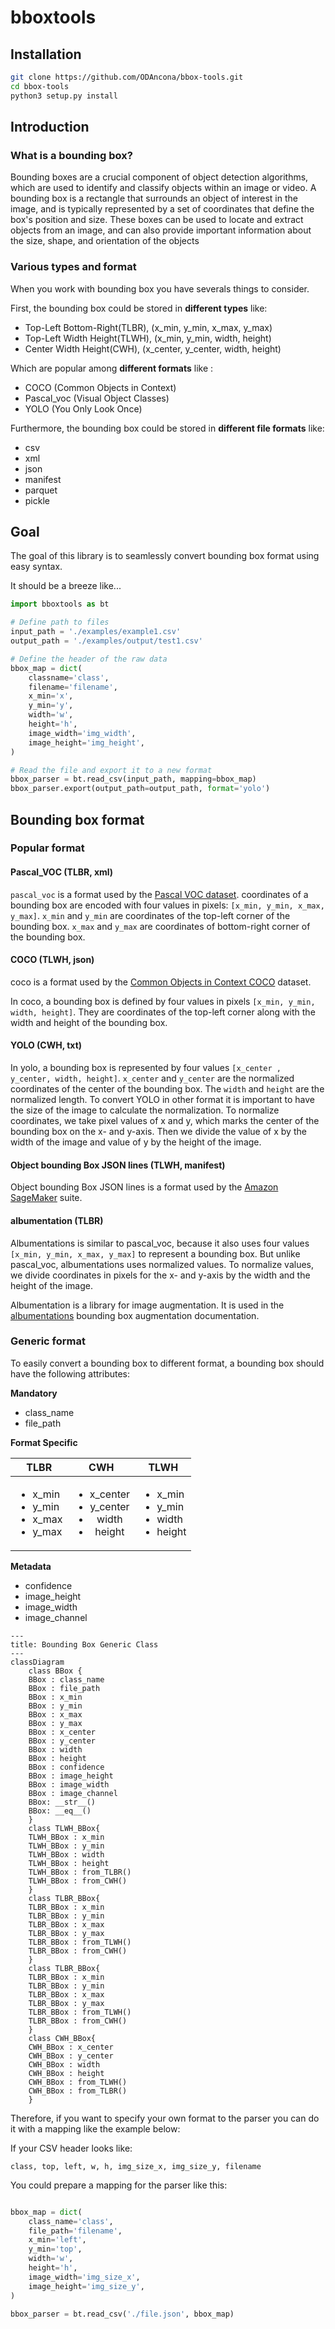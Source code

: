 # bboxtools

## Installation

```bash
git clone https://github.com/ODAncona/bbox-tools.git
cd bbox-tools
python3 setup.py install
```

## Introduction

### What is a bounding box?

Bounding boxes are a crucial component of object detection algorithms, which are used to identify and classify objects within an image or video. A bounding box is a rectangle that surrounds an object of interest in the image, and is typically represented by a set of coordinates that define the box's position and size. These boxes can be used to locate and extract objects from an image, and can also provide important information about the size, shape, and orientation of the objects

### Various types and format

When you work with bounding box you have severals things to consider.

First, the bounding box could be stored in **different types** like:

- Top-Left Bottom-Right(TLBR), (x_min, y_min, x_max, y_max)
- Top-Left Width Height(TLWH), (x_min, y_min, width, height)
- Center Width Height(CWH), (x_center, y_center, width, height)

Which are popular among **different formats** like :

- COCO (Common Objects in Context)
- Pascal_voc (Visual Object Classes)
- YOLO (You Only Look Once)

Furthermore, the bounding box could be stored in **different file formats** like:

- csv
- xml
- json
- manifest
- parquet
- pickle

## Goal

The goal of this library is to seamlessly convert bounding box format using easy syntax.

It should be a breeze like...

```python
import bboxtools as bt

# Define path to files
input_path = './examples/example1.csv'
output_path = './examples/output/test1.csv'

# Define the header of the raw data
bbox_map = dict(
    classname='class',
    filename='filename',
    x_min='x',
    y_min='y',
    width='w',
    height='h',
    image_width='img_width',
    image_height='img_height',
)

# Read the file and export it to a new format
bbox_parser = bt.read_csv(input_path, mapping=bbox_map)
bbox_parser.export(output_path=output_path, format='yolo')
```

## Bounding box format

### Popular format

#### Pascal_VOC (TLBR, xml)

`pascal_voc` is a format used by the [Pascal VOC dataset](http://host.robots.ox.ac.uk/pascal/VOC/). coordinates of a bounding box are encoded with four values in pixels: `[x_min, y_min, x_max, y_max]`. `x_min` and `y_min` are coordinates of the top-left corner of the bounding box. `x_max` and `y_max` are coordinates of bottom-right corner of the bounding box.

#### COCO (TLWH, json)

coco is a format used by the [Common Objects in Context COCO](http://cocodataset.org/) dataset.

In coco, a bounding box is defined by four values in pixels `[x_min, y_min, width, height]`. They are coordinates of the top-left corner along with the width and height of the bounding box.

#### YOLO (CWH, txt)

In yolo, a bounding box is represented by four values `[x_center , y_center, width, height]`. `x_center` and `y_center` are the normalized coordinates of the center of the bounding box. The `width` and `height` are the normalized length. To convert YOLO in other format it is important to have the size of the image to calculate the normalization.
To normalize coordinates, we take pixel values of x and y, which marks the center of the bounding box on the x- and y-axis. Then we divide the value of x by the width of the image and value of y by the height of the image.

#### Object bounding Box JSON lines (TLWH, manifest)

Object bounding Box JSON lines is a format used by the [Amazon SageMaker](https://docs.aws.amazon.com/sagemaker/latest/dg/sms-data.html) suite.

#### albumentation (TLBR)

Albumentations is similar to pascal_voc, because it also uses four values `[x_min, y_min, x_max, y_max]` to represent a bounding box. But unlike pascal_voc, albumentations uses normalized values. To normalize values, we divide coordinates in pixels for the x- and y-axis by the width and the height of the image.

Albumentation is a library for image augmentation. It is used in the [albumentations](https://albumentations.ai/docs/getting_started/bounding_boxes_augmentation/) bounding box augmentation documentation.

### Generic format

To easily convert a bounding box to different format, a bounding box should have the following attributes:

**Mandatory**

- class_name
- file_path

**Format Specific**

| TLBR                                                              |                                   CWH                                    | TLWH                                                               |
| ----------------------------------------------------------------- | :----------------------------------------------------------------------: | ------------------------------------------------------------------ |
| <ul><li>x_min</li><li>y_min</li><li>x_max</li><li>y_max</li></ul> | <ul><li>x_center</li><li>y_center</li><li>width</li><li>height</li></ul> | <ul><li>x_min</li><li>y_min</li><li>width</li><li>height</li></ul> |

**Metadata**

- confidence
- image_height
- image_width
- image_channel


```mermaid
---
title: Bounding Box Generic Class
---
classDiagram
    class BBox {
    BBox : class_name
    BBox : file_path
    BBox : x_min
    BBox : y_min
    BBox : x_max
    BBox : y_max
    BBox : x_center
    BBox : y_center
    BBox : width
    BBox : height
    BBox : confidence
    BBox : image_height
    BBox : image_width
    BBox : image_channel
    BBox: __str__()
    BBox: __eq__()
    }
    class TLWH_BBox{
    TLWH_BBox : x_min
    TLWH_BBox : y_min
    TLWH_BBox : width
    TLWH_BBox : height
    TLWH_BBox : from_TLBR()
    TLWH_BBox : from_CWH()
    }
    class TLBR_BBox{
    TLBR_BBox : x_min
    TLBR_BBox : y_min
    TLBR_BBox : x_max
    TLBR_BBox : y_max
    TLBR_BBox : from_TLWH()
    TLBR_BBox : from_CWH()
    }
    class TLBR_BBox{
    TLBR_BBox : x_min
    TLBR_BBox : y_min
    TLBR_BBox : x_max
    TLBR_BBox : y_max
    TLBR_BBox : from_TLWH()
    TLBR_BBox : from_CWH()
    }
    class CWH_BBox{
    CWH_BBox : x_center
    CWH_BBox : y_center
    CWH_BBox : width
    CWH_BBox : height
    CWH_BBox : from_TLWH()
    CWH_BBox : from_TLBR()
    }
```

Therefore, if you want to specify your own format to the parser you can do it with a mapping like the example below:

If your CSV header looks like:

`class, top, left, w, h, img_size_x, img_size_y, filename`

You could prepare a mapping for the parser like this:

```Python

bbox_map = dict(
    class_name='class',
    file_path='filename',
    x_min='left',
    y_min='top',
    width='w',
    height='h',
    image_width='img_size_x',
    image_height='img_size_y',
)

bbox_parser = bt.read_csv('./file.json', bbox_map)
```

